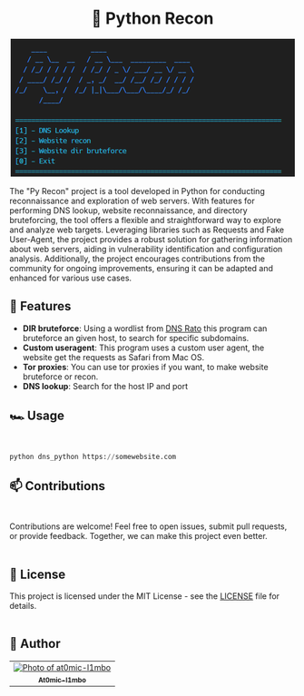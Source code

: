 <h1 align="center">👀 Python Recon</h1>

<p align="center"><img src="project_image.png"> </img></p>

<p>The "Py Recon" project is a tool developed in Python for conducting reconnaissance and exploration of web servers. With features for performing DNS lookup, website reconnaissance, and directory bruteforcing, the tool offers a flexible and straightforward way to explore and analyze web targets. Leveraging libraries such as Requests and Fake User-Agent, the project provides a robust solution for gathering information about web servers, aiding in vulnerability identification and configuration analysis. Additionally, the project encourages contributions from the community for ongoing improvements, ensuring it can be adapted and enhanced for various use cases.</p>

## 🔑 Features

- **DIR bruteforce**: Using a wordlist from <a href="https://github.com/ricardolongatto/dnsrato">DNS Rato</a> this program can bruteforce an given host, to search for specific subdomains.
- **Custom useragent**: This program uses a custom user agent, the website get the requests as Safari from Mac OS.
- **Tor proxies**: You can use tor proxies if you want, to make website bruteforce or recon.
- **DNS lookup**: Search for the host IP and port

## 🏎️ Usage<br></br>

```python
python dns_python https://somewebsite.com
```

## 📫 Contributions<br></br>

Contributions are welcome! Feel free to open issues, submit pull requests, or provide feedback. Together, we can make this project even better.<br></br>


## 📝 License

This project is licensed under the MIT License - see the [LICENSE](LICENSE) file for details.<br></br>


## 🦄 Author

<table>
  <tr>
    <td align="center">
      <a href="#" title="author image">
        <img src="https://avatars.githubusercontent.com/u/134895141?v=4" width="100px;" alt="Photo of at0mic-l1mbo"/><br>
        <sub>
          <b>At0mic-l1mbo</b>
        </sub>
      </a>
    </td>
  </tr>
</table>
